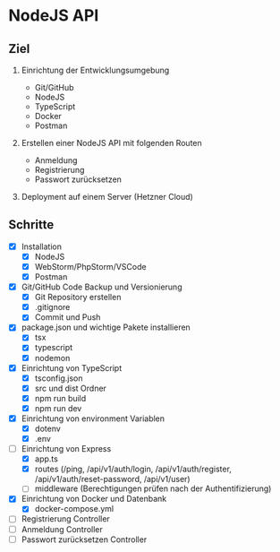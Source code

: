 # NodeJS API

## Ziel

1. Einrichtung der Entwicklungsumgebung
    - Git/GitHub
    - NodeJS
    - TypeScript
    - Docker
    - Postman

2. Erstellen einer NodeJS API mit folgenden Routen
    - Anmeldung
    - Registrierung
    - Passwort zurücksetzen

3. Deployment auf einem Server (Hetzner Cloud)

## Schritte

- [x] Installation
    - [x] NodeJS
    - [x] WebStorm/PhpStorm/VSCode
    - [x] Postman
- [x] Git/GitHub Code Backup und Versionierung
    - [x] Git Repository erstellen
    - [x] .gitignore
    - [x] Commit und Push
- [x] package.json und wichtige Pakete installieren
    - [x] tsx
    - [x] typescript
    - [x] nodemon
- [x] Einrichtung von TypeScript
    - [x] tsconfig.json
    - [x] src und dist Ordner
    - [x] npm run build
    - [x] npm run dev
- [x] Einrichtung von environment Variablen
    - [x] dotenv
    - [x] .env
- [ ] Einrichtung von Express
    - [x] app.ts
    - [x] routes (/ping, /api/v1/auth/login, /api/v1/auth/register, /api/v1/auth/reset-password, /api/v1/user)
    - [ ] middleware (Berechtigungen prüfen nach der Authentifizierung)
- [x] Einrichtung von Docker und Datenbank
    - [x] docker-compose.yml
- [ ] Registrierung Controller
- [ ] Anmeldung Controller
- [ ] Passwort zurücksetzen Controller